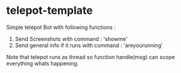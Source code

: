 # telepot-template

Simple telepot Bot with following functions :
1. Send Screenshots with command :		'showme'
2. Send general info if it runs with command : 	'areyourunning'

Note that telepot runs as thread so function handle(msg) can scope everything whats happening.

